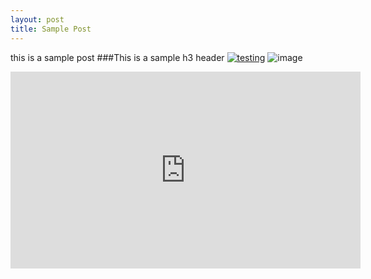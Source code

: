 ```yaml
--- 
layout: post
title: Sample Post
---
```


this is a sample post
###This is a sample h3 header
<a href = "http://i.imgur.com/NvZgf06.gif"> <img src= "http://i.imgur.com/NvZgf06.gif" alt = "testing"></a>
![image](http://i.imgur.com/NvZgf06.gif "its capo")
<iframe width="560" height="315" src="https://www.youtube.com/embed/U_0CSL9DFTU" frameborder="0" allowfullscreen></iframe>